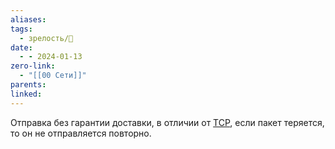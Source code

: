 ```yaml
---
aliases: 
tags:
  - зрелость/🌱
date:
  - - 2024-01-13
zero-link:
  - "[[00 Сети]]"
parents: 
linked:
---
```

Отправка без гарантии доставки, в отличии от [TCP](TCP.md), если пакет теряется, то он не отправляется повторно.